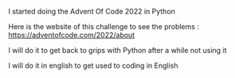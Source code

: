 I started doing the Advent Of Code 2022 in Python 

Here is the website of this challenge to see the problems : https://adventofcode.com/2022/about

I will do it to get back to grips with Python after a while not using it 

I will do it in english to get used to coding in English 
